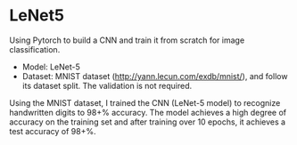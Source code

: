 # LeNet5
Using Pytorch to build a CNN and train it from scratch for image classification.

- Model: LeNet-5
- Dataset: MNIST dataset (http://yann.lecun.com/exdb/mnist/), and follow its dataset split. The validation is not required.

Using the MNIST dataset, I trained the CNN (LeNet-5 model) to recognize handwritten digits to 98+% accuracy.
The model achieves a high degree of accuracy on the training set and after training over 10 epochs, it achieves a test accuracy of 98+%.
